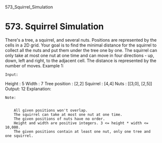 573_Squirrel_Simulation
# 573. Squirrel Simulation

There's a tree, a squirrel, and several nuts. Positions are represented by the cells in a 2D
    grid. Your goal is to find the minimal distance for the squirrel to collect all the nuts
    and put them under the tree one by one. The squirrel can only take at most one nut at one
    time and can move in four directions - up, down, left and right, to the adjacent cell. The
    distance is represented by the number of moves.
    Example 1:

    Input:
Height : 5
Width : 7
Tree position : [2,2]
Squirrel : [4,4]
Nuts : [[3,0], [2,5]]
Output: 12
Explanation:
​​​​​

    Note:

    
        All given positions won't overlap.
        The squirrel can take at most one nut at one time.
        The given positions of nuts have no order.
        Height and width are positive integers. 3 <= height * width <= 10,000.
        The given positions contain at least one nut, only one tree and one squirrel.